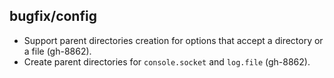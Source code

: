 ## bugfix/config

* Support parent directories creation for options that accept a directory or a
  file (gh-8862).
* Create parent directories for `console.socket` and `log.file` (gh-8862).
